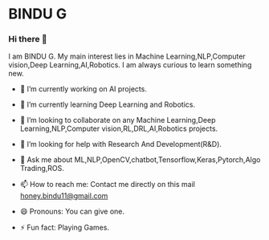 # BINDU G


### Hi there 👋


I am BINDU G. My main interest lies in Machine Learning,NLP,Computer vision,Deep Learning,AI,Robotics.  I am always curious to learn something new.


- 🔭 I’m currently working on AI projects.

- 🌱 I’m currently learning Deep Learning and Robotics.

- 👯 I’m looking to collaborate on any Machine Learning,Deep Learning,NLP,Computer vision,RL,DRL,AI,Robotics projects.

- 🤔 I’m looking for help with Research And Development(R&D).

- 💬 Ask me about ML,NLP,OpenCV,chatbot,Tensorflow,Keras,Pytorch,Algo Trading,ROS.

- 📫 How to reach me: Contact me directly on this mail [honey.bindu11@gmail.com](mailto:honey.bindu11@gmail.com)

- 😄 Pronouns: You can give one.

- ⚡ Fun fact: Playing Games.



